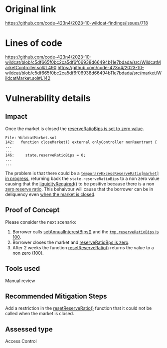 # Original link
https://github.com/code-423n4/2023-10-wildcat-findings/issues/718
# Lines of code

https://github.com/code-423n4/2023-10-wildcat/blob/c5df665f0bc2ca5df6f06938d66494b11e7bdada/src/WildcatMarketController.sol#L490
https://github.com/code-423n4/2023-10-wildcat/blob/c5df665f0bc2ca5df6f06938d66494b11e7bdada/src/market/WildcatMarket.sol#L142


# Vulnerability details

## Impact

Once the market is closed the [reserveRatioBips is set to zero value](https://github.com/code-423n4/2023-10-wildcat/blob/c5df665f0bc2ca5df6f06938d66494b11e7bdada/src/market/WildcatMarket.sol#L146).

```solidity
File: WildcatMarket.sol
142:   function closeMarket() external onlyController nonReentrant {
...
...
146:     state.reserveRatioBips = 0;
...
...
```

The problem is that there could be a [`temporaryExcessReserveRatio[market]` in progress](https://github.com/code-423n4/2023-10-wildcat/blob/c5df665f0bc2ca5df6f06938d66494b11e7bdada/src/WildcatMarketController.sol#L499), returning back the `state.reserveRatioBips` to a non zero value causing that the [liquidityRequired()](https://github.com/code-423n4/2023-10-wildcat/blob/c5df665f0bc2ca5df6f06938d66494b11e7bdada/src/libraries/MarketState.sol#L87C12-L87C29) to be positive because there is a non [zero reserve ratio](https://github.com/code-423n4/2023-10-wildcat/blob/c5df665f0bc2ca5df6f06938d66494b11e7bdada/src/libraries/MarketState.sol#L92). This behaivour will cause that the borrower can be in deliquency even [when the market is closed](https://github.com/code-423n4/2023-10-wildcat/blob/c5df665f0bc2ca5df6f06938d66494b11e7bdada/src/market/WildcatMarketBase.sol#L449).

## Proof of Concept

Please consider the next scenario:
1. Borrower calls [setAnnualInterestBips()](https://github.com/code-423n4/2023-10-wildcat/blob/c5df665f0bc2ca5df6f06938d66494b11e7bdada/src/WildcatMarketController.sol#L468C12-L468C33) and the [`tmp.reserveRatioBips` is 100](https://github.com/code-423n4/2023-10-wildcat/blob/c5df665f0bc2ca5df6f06938d66494b11e7bdada/src/WildcatMarketController.sol#L478).
2. Borrower closes the market and [reserveRatioBps is zero](https://github.com/code-423n4/2023-10-wildcat/blob/c5df665f0bc2ca5df6f06938d66494b11e7bdada/src/market/WildcatMarket.sol#L146).
3. After 2 weeks the function [resetReserveRatio()](https://github.com/code-423n4/2023-10-wildcat/blob/c5df665f0bc2ca5df6f06938d66494b11e7bdada/src/WildcatMarketController.sol#L490C12-L490C29) returns the value to a non zero (100).

## Tools used

Manual review

## Recommended Mitigation Steps

Add a restriction in the [resetReserveRatio()](https://github.com/code-423n4/2023-10-wildcat/blob/c5df665f0bc2ca5df6f06938d66494b11e7bdada/src/WildcatMarketController.sol#L490C12-L490C29) function that it could not be called when the market is closed.


## Assessed type

Access Control